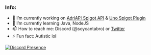 ### Info:

- 🔭 I’m currently working on [AdriAPI Spigot API](https://github.com/Adrigamer2950/AdriAPI) & [Uno Spigot Plugin](https://github.com/Adrigamer2950/UNO)
- 🌱 I’m currently learning Java, NodeJS
- 📫 How to reach me: Discord (@soycantabro) or [Twitter](https://twitter.com/adrigamer2950)
- ⚡ Fun fact: Autistic lol


[![Discord Presence](https://lanyard.cnrad.dev/api/353104236491309056)](https://discord.com/users/353104236491309056)

